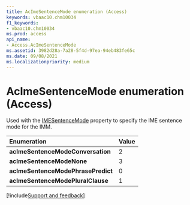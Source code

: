 ```yaml
---
title: AcImeSentenceMode enumeration (Access)
keywords: vbaac10.chm10034
f1_keywords:
- vbaac10.chm10034
ms.prod: access
api_name:
- Access.AcImeSentenceMode
ms.assetid: 3982d28a-7a28-5f4d-97ea-94eb483fe65c
ms.date: 09/08/2021
ms.localizationpriority: medium
---
```



# AcImeSentenceMode enumeration (Access)

Used with the [IMESentenceMode](overview/Access.md) property to specify the IME sentence mode for the IMM.

|**Enumeration**|**Value**|
|:-----|-----|
|**acImeSentenceModeConversation**|2|
|**acImeSentenceModeNone**|3|
|**acImeSentenceModePhrasePredict**|0|
|**acImeSentenceModePluralClause**|1|

[!include[Support and feedback](~/includes/feedback-boilerplate.md)]

